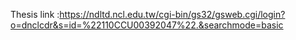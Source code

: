 Thesis link :https://ndltd.ncl.edu.tw/cgi-bin/gs32/gsweb.cgi/login?o=dnclcdr&s=id=%22110CCU00392047%22.&searchmode=basic
